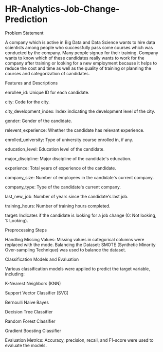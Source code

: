 # HR-Analytics-Job-Change-Prediction
Problem Statement

A company which is active in Big Data and Data Science wants to hire data scientists among people who successfully pass some courses which was conducted by the company. Many people signup for their training. Company wants to know which of these candidates really wants to work for the company after training or looking for a new employment because it helps to reduce the cost and time as well as the quality of training or planning the courses and categorization of candidates.


Features and Descriptions



enrollee_id: Unique ID for each candidate.

city: Code for the city.

city_development_index: Index indicating the development level of the city.

gender: Gender of the candidate.

relevent_experience: Whether the candidate has relevant experience.

enrolled_university: Type of university course enrolled in, if any.

education_level: Education level of the candidate.

major_discipline: Major discipline of the candidate's education.

experience: Total years of experience of the candidate.

company_size: Number of employees in the candidate's current company.

company_type: Type of the candidate's current company.

last_new_job: Number of years since the candidate's last job.

training_hours: Number of training hours completed.

target: Indicates if the candidate is looking for a job change (0: Not looking, 1: Looking).

Preprocessing Steps


Handling Missing Values: Missing values in categorical columns were replaced with the mode.
Balancing the Dataset: SMOTE (Synthetic Minority Over-sampling Technique) was used to balance the dataset.


Classification Models and Evaluation


Various classification models were applied to predict the target variable, including:

K-Nearest Neighbors (KNN)

Support Vector Classifier (SVC)

Bernoulli Naive Bayes

Decision Tree Classifier

Random Forest Classifier

Gradient Boosting Classifier

Evaluation Metrics: Accuracy, precision, recall, and F1-score were used to evaluate the models.
